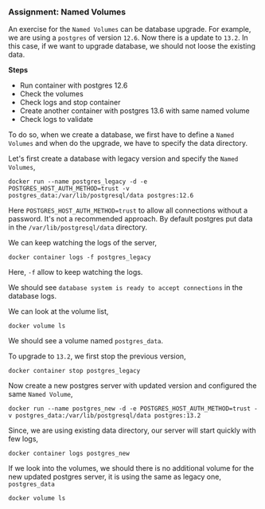### Assignment: Named Volumes

An exercise for the `Named Volumes` can be database upgrade. For example, we are using a `postgres` of version `12.6`. Now there is a update to `13.2`. In this case, if we want to upgrade database, we should not loose the existing data.

**Steps**

- Run container with postgres 12.6
- Check the volumes
- Check logs and stop container
- Create another container with postgres 13.6 with same named volume
- Check logs to validate

To do so, when we create a database, we first have to define a `Named Volumes` and when do the upgrade, we have to specify the data directory.

Let's first create a database with legacy version and specify the `Named Volumes`,

```docker
docker run --name postgres_legacy -d -e POSTGRES_HOST_AUTH_METHOD=trust -v postgres_data:/var/lib/postgresql/data postgres:12.6
```

Here `POSTGRES_HOST_AUTH_METHOD=trust` to allow all connections without a password. It's not a recommended approach. By default postgres put data in the `/var/lib/postgresql/data` directory.

We can keep watching the logs of the server,

```docker
docker container logs -f postgres_legacy
```

Here, `-f` allow to keep watching the logs.

We should see `database system is ready to accept connections` in the database logs.

We can look at the volume list,

```docker
docker volume ls
```

We should see a volume named `postgres_data`.

To upgrade to `13.2`, we first stop the previous version,

```docker
docker container stop postgres_legacy
```

Now create a new postgres server with updated version and configured the same `Named Volume`,

```docker
docker run --name postgres_new -d -e POSTGRES_HOST_AUTH_METHOD=trust -v postgres_data:/var/lib/postgresql/data postgres:13.2
```

Since, we are using existing data directory, our server will start quickly with few logs,

```docker
docker container logs postgres_new
```

If we look into the volumes, we should there is no additional volume for the new updated postgres server, it is using the same as legacy one, `postgres_data`

```docker
docker volume ls
```
